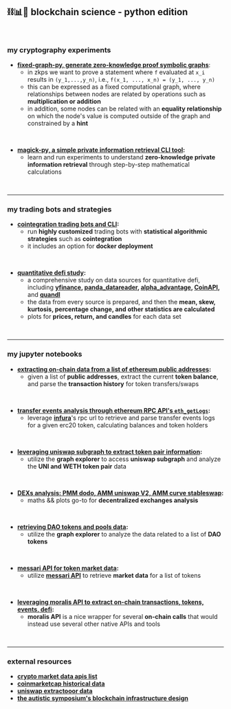 ## ⛓📊🐍 blockchain science - python edition

<br>

### my cryptography experiments

* **[fixed-graph-py, generate zero-knowledge proof symbolic graphs](https://github.com/autistic-symposium/blockchain-science-py/tree/main/fixed-graph-py)**:
    * in zkps we want to prove a statement where `f` evaluated at `x_i` results in `(y_1,...,y_n)`, i.e., `f(x_1, ..., x_n) = (y_1, ..., y_n)`
    * this can be expressed as a fixed computational graph, where relationships between nodes are related by operations such as **multiplication or addition**
    * in addition, some nodes can be related with an **equality relationship** on which the node's value is computed outside of the graph and constrained by a **hint**

<br>

* **[magick-py, a simple private information retrieval CLI tool](magick-py/):**
  * learn and run experiments to understand **zero-knowledge private information retrieval** through step-by-step mathematical calculations

<br>


-----

### my trading bots and strategies


* **[cointegration trading bots and CLI](cointegration-bots):**
  * run **highly customized** trading bots with **statistical algorithmic strategies** such as **cointegration**
  * it includes an option for **docker deployment**

<br>

* **[quantitative defi study](quantitative_defi):**
  * a comprehensive study on data sources for quantitative defi, including **[yfinance](https://pypi.org/project/yfinance/), [panda_datareader](https://pandas-datareader.readthedocs.io/en/latest/), [alpha_advantage](https://www.alphavantage.co/), [CoinAPI](https://www.coinapi.io/),** and **[quandl](https://data.nasdaq.com/publishers/QDL)**
  * the data from every source is prepared, and then the **mean, skew, kurtosis, percentage change, and other statistics are calculated**
  * plots for **prices, return, and candles** for each data set

<br>

----


### my jupyter notebooks


* **[extracting on-chain data from a list of ethereum public addresses](on-chain-data-by-address):**
    * given a list of **public addresses**, extract the current **token balance**, and parse the **transaction history** for token transfers/swaps

<br>

* **[transfer events analysis through ethereum RPC API's `eth_getLogs`](transfer-events-analysis):**
    * leverage **[infura](https://docs.infura.io/infura/)**'s rpc url to retrieve and parse transfer events logs for a given erc20 token, calculating balances and token holders

<br>

* **[leveraging uniswap subgraph to extract token pair information](uniswap-data):**
    * utilize the **graph explorer** to access **uniswap subgraph** and analyze the **UNI and WETH token pair** data

<br>

* **[DEXs analysis: PMM dodo, AMM uniswap V2, AMM curve stableswap](dexs-equations-analysis):**
    * maths && plots go-to for **decentralized exchanges analysis**

<br>
    
* **[retrieving DAO tokens and pools data](dao-data):**
    * utilize the **graph explorer** to analyze the data related to a list of **DAO tokens**

<br>

* **[messari API for token market data](messari-assets-data):**
    * utilize **[messari API](https://messari.io/api)** to retrieve **market data** for a list of tokens

<br>

* **[leveraging moralis API to extract on-chain transactions, tokens, events, defi](moralis-tokens-and-txs):**
    * **moralis API** is a nice wrapper for several **on-chain calls** that would instead use several other native APIs and tools

<br>


---

### external resources


* **[crypto market data apis list](https://mixedanalytics.com/knowledge-base/top-free-crypto-apis/)**
* **[coinmarketcap historical data](https://coinmarketcap.com/currencies/ethereum/historical-data/)**
* **[uniswap extractooor data](https://www.uniswap.shippooor.xyz/)**
* **[the autistic symposium's blockchain infrastructure design](https://github.com/autistic-symposium/blockchain-infrastructure-design)**



